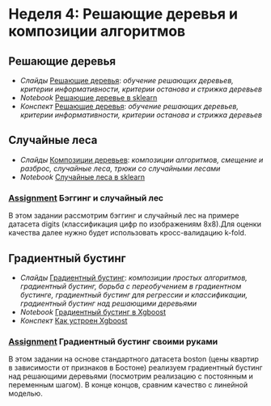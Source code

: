 # Неделя 4: Решающие деревья и композиции алгоритмов
## Решающие деревья
 * _Слайды_ [Решающие деревья](week_4/materials/reshaushie-derevya-Slides.pdf): _обучение решающих деревьев, критерии информативности, критерии останова и стрижка деревьев_
 * _Notebook_ [Решающие деревье в sklearn](week_4/notebooks/sklearn.decision_trees.ipynb)
 * _Конспект_ [Решающие деревья](week_4/materials/4-1.Reshayushchie_derev_ya.pdf): _обучение решающих деревьев, критерии информативности, критерии останова и стрижка деревьев_
 
## Случайные леса
 * _Слайды_ [Композиции деревьев](week_4/materials/composici-dereviev-Slides.pdf): _композиции алгоритмов, смещение и разброс, случайные леса, трюки со случайными лесами_
 * _Notebook_ [Случайные леса в sklearn](week_4/notebooks/sklearn.random_forest.ipynb)

### [Assignment](week_4/assignment_1/Bagging_and_random_forest.ipynb) Бэггинг и случайный лес
В этом задании рассмотрим бэггинг и случайный лес на примере датасета digits (классификация цифр по изображениям 8x8).Для оценки качества далее нужно будет использовать кросс-валидацию k-fold.

## Градиентный бустинг
 * _Слайды_ [Градиентный бустинг](week_4/materials/boosting-Slides.pdf): _композиции простых алгоритмов, градиентный бустинг, борьба с переобучением в градиентном бустинге, градиентный бустинг для регрессии и классификации, градиентный бустинг над решающими деревьями_
 * _Notebook_ [Градиентный бустинг в Xgboost](week_4/notebooks/sklearn.rf_vs_gb.ipynb)
 * _Конспект_ [Как устроен Xgboost](week_4/materials/xgboost.pdf)

### [Assignment](week_4/assignment_2/Gradient_boosting.ipynb) Градиентный бустинг своими руками
В этом задании на основе стандартного датасета boston (цены квартир в зависимости от признаков в Бостоне) реализуем градиентный бустинг над решающими деревьями (посмотрим реализацию с постоянным и переменным шагом). В конце концов, сравним качество с линейной моделью.

